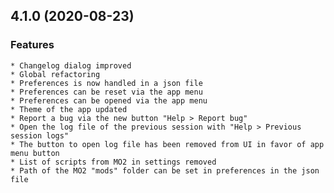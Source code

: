 ## 4.1.0 (2020-08-23)

### Features

    * Changelog dialog improved
    * Global refactoring
    * Preferences is now handled in a json file
    * Preferences can be reset via the app menu
    * Preferences can be opened via the app menu
    * Theme of the app updated
    * Report a bug via the new button "Help > Report bug"
    * Open the log file of the previous session with "Help > Previous session logs"
    * The button to open log file has been removed from UI in favor of app menu button
    * List of scripts from MO2 in settings removed
    * Path of the MO2 "mods" folder can be set in preferences in the json file
